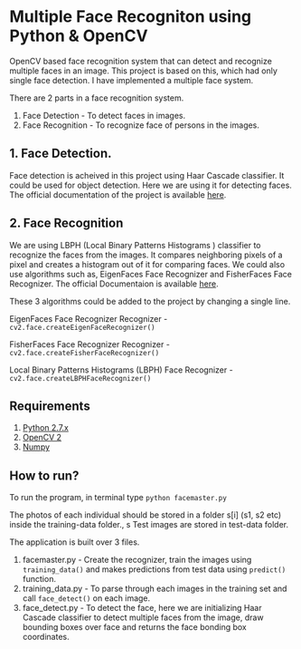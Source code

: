 # Multiple Face Recogniton using Python & OpenCV
OpenCV based face recognition system that can detect and recognize multiple faces in an image. This project is based on this, which had only single face detection. I have implemented a multiple face system.



There are 2 parts in a face recognition system.
  1. Face Detection - To detect faces in images.
  2. Face Recognition - To recognize face of  persons in the images.
  
## 1. Face Detection.
Face detection is acheived in this project using Haar Cascade classifier. It could be used for object detection. Here we are using it for detecting faces. The official documentation of the project is available [here](https://docs.opencv.org/3.2.0/d7/d8b/tutorial_py_face_detection.html).

## 2. Face Recognition
We are using LBPH (Local Binary Patterns Histograms ) classifier to recognize the faces from the images. It compares neighboring pixels of a pixel and creates a histogram out of it for comparing faces. We could also use algorithms such as, EigenFaces Face Recognizer and FisherFaces Face Recognizer. The official Documentaion is available [here](https://docs.opencv.org/2.4.13.7/modules/contrib/doc/facerec/facerec_tutorial.html).

These 3 algorithms could be added to the project by changing a single line.

  EigenFaces Face Recognizer Recognizer - `cv2.face.createEigenFaceRecognizer()`
  
  FisherFaces Face Recognizer Recognizer - `cv2.face.createFisherFaceRecognizer()`  
  
  Local Binary Patterns Histograms (LBPH) Face Recognizer - `cv2.face.createLBPHFaceRecognizer()`

## Requirements
1. [Python 2.7.x](https://www.python.org/downloads/)
2. [OpenCV 2](https://opencv.org/releases/)
3. [Numpy](https://www.numpy.org/)

## How to run?
To run the program, in terminal type `python facemaster.py`

The photos of each individual should be stored in a folder s[i] (s1, s2 etc) inside the training-data folder., s
Test images are stored in test-data folder.

The application is built over 3 files. 
  1. facemaster.py - Create the recognizer, train the images using `training_data()` and makes predictions from test data using `predict()` function.
  2. training_data.py - To parse through each images in the training set and call `face_detect()` on each image.
  3. face_detect.py - To detect the face, here we are initializing Haar Cascade classifier to detect multiple faces from the image, draw bounding boxes over face and returns the face bonding box coordinates.
